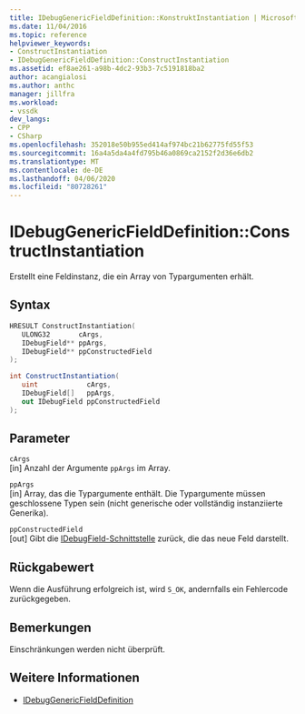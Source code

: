 ```yaml
---
title: IDebugGenericFieldDefinition::KonstruktInstantiation | Microsoft Docs
ms.date: 11/04/2016
ms.topic: reference
helpviewer_keywords:
- ConstructInstantiation
- IDebugGenericFieldDefinition::ConstructInstantiation
ms.assetid: ef8ae261-a98b-4dc2-93b3-7c5191818ba2
author: acangialosi
ms.author: anthc
manager: jillfra
ms.workload:
- vssdk
dev_langs:
- CPP
- CSharp
ms.openlocfilehash: 352018e50b955ed414af974bc21b62775fd55f53
ms.sourcegitcommit: 16a4a5da4a4fd795b46a0869ca2152f2d36e6db2
ms.translationtype: MT
ms.contentlocale: de-DE
ms.lasthandoff: 04/06/2020
ms.locfileid: "80728261"
---
```

# <a name="idebuggenericfielddefinitionconstructinstantiation"></a>IDebugGenericFieldDefinition::ConstructInstantiation
Erstellt eine Feldinstanz, die ein Array von Typargumenten erhält.

## <a name="syntax"></a>Syntax

```cpp
HRESULT ConstructInstantiation(
   ULONG32       cArgs,
   IDebugField** ppArgs,
   IDebugField** ppConstructedField
);
```

```csharp
int ConstructInstantiation(
   uint            cArgs,
   IDebugField[]   ppArgs,
   out IDebugField ppConstructedField
);
```

## <a name="parameters"></a>Parameter
`cArgs`\
[in] Anzahl der Argumente `ppArgs` im Array.

`ppArgs`\
[in] Array, das die Typargumente enthält. Die Typargumente müssen geschlossene Typen sein (nicht generische oder vollständig instanziierte Generika).

`ppConstructedField`\
[out] Gibt die [IDebugField-Schnittstelle](../../../extensibility/debugger/reference/idebugfield.md) zurück, die das neue Feld darstellt.

## <a name="return-value"></a>Rückgabewert
 Wenn die Ausführung erfolgreich ist, wird `S_OK`, andernfalls ein Fehlercode zurückgegeben.

## <a name="remarks"></a>Bemerkungen
 Einschränkungen werden nicht überprüft.

## <a name="see-also"></a>Weitere Informationen
- [IDebugGenericFieldDefinition](../../../extensibility/debugger/reference/idebuggenericfielddefinition.md)

